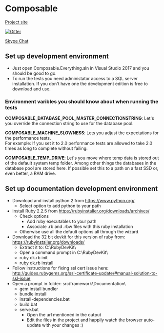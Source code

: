 # Composable

[Project site](http://composabletk.net/)

[![Gitter](https://badges.gitter.im/Composable4/Lobby.svg)](https://gitter.im/Composable4/Lobby?utm_source=badge&utm_medium=badge&utm_campaign=pr-badge&utm_content=badge)

[Skype Chat](https://join.skype.com/awyeJlk3rVbu)


## Set up development environment
* Just open Composable.Everything.sln in Visual Studio 2017 and you should be good to go.
* To run the tests you need administator access to a SQL server installation. If you don't have one the development edition is free to download and use.

### Environment varibles you should know about when running the tests

**COMPOSABLE_DATABASE_POOL_MASTER_CONNECTIONSTRING**: Let's you override the connection string to use for the database pool.

**COMPOSABLE_MACHINE_SLOWNESS**: 
Lets you adjust the expectations for the performance tests.  
For example: If you set it to 2.0 performance tests are allowed to take 2.0 times as long to complete without failing.

**COMPOSABLE_TEMP_DRIVE**:
Let's you move where temp data is stored out of the default system temp folder. 
Among other things the databases in the database pool are stored here.
If possible set this to a path on a fast SSD or, even better, a RAM drive.

## Set up documentation development environment

* Download and install python 2 from https://www.python.org/
  * Select option to add python to your path
* Install Ruby 2.2.5 from https://rubyinstaller.org/downloads/archives/
  * Check options
    * Add ruby executables to your path
    * Associate .rb and .rbw files with this ruby installation
  * Otherwise use all the default options all through the wizard.
* Download the 32 bit devkit for this version of ruby from: https://rubyinstaller.org/downloads/
  * Extract it to: C:\RubyDevKit\
  * Open a command prompt in C:\RubyDevKit\
  * ruby dk.rb init
  * ruby dk.rb install
* Follow instructions for fixing ssl cert issue here: http://guides.rubygems.org/ssl-certificate-update/#manual-solution-to-ssl-issue
* Open a prompt in folder: src\framework\Documentation\
  * gem install bundler
  * bundle install
  * install-dependencies.bat
  * build.bat
  * serve.bat
    * Open the url mentioned in the output
    * Edit the files in the project and happily watch the browser auto-update with your changes :)

